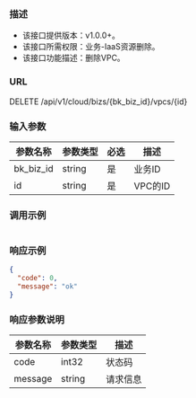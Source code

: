 ### 描述

- 该接口提供版本：v1.0.0+。
- 该接口所需权限：业务-IaaS资源删除。
- 该接口功能描述：删除VPC。

### URL

DELETE /api/v1/cloud/bizs/{bk_biz_id}/vpcs/{id}

### 输入参数

| 参数名称      | 参数类型    | 必选   | 描述     |
|-----------|---------|------|--------|
| bk_biz_id | string  | 是    | 业务ID   |
| id        | string  | 是    | VPC的ID |

### 调用示例

```json
```

### 响应示例

```json
{
  "code": 0,
  "message": "ok"
}
```

### 响应参数说明

| 参数名称    | 参数类型   | 描述   |
|---------|--------|------|
| code    | int32  | 状态码  |
| message | string | 请求信息 |